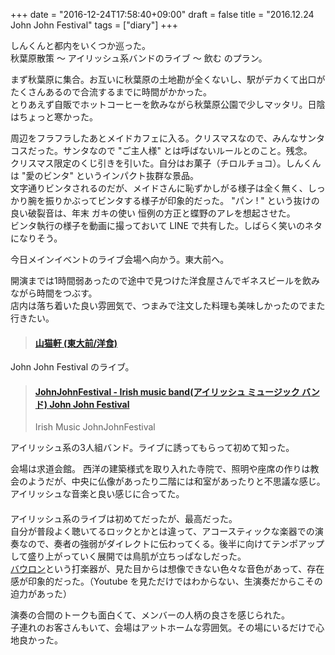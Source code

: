 +++
date = "2016-12-24T17:58:40+09:00"
draft = false
title = "2016.12.24 John John Festival"
tags = ["diary"]
+++

しんくんと都内をいくつか巡った。  
秋葉原散策 〜 アイリッシュ系バンドのライブ 〜 飲む のプラン。

<!--more-->

まず秋葉原に集合。お互いに秋葉原の土地勘が全くないし、駅がデカくて出口がたくさんあるので合流するまでに時間がかかった。  
とりあえず自販でホットコーヒーを飲みながら秋葉原公園で少しマッタリ。日陰はちょっと寒かった。  

周辺をフラフラしたあとメイドカフェに入る。クリスマスなので、みんなサンタコスだった。サンタなので "ご主人様" とは呼ばないルールとのこと。残念。  
クリスマス限定のくじ引きを引いた。自分はお菓子（チロルチョコ）。しんくんは "愛のビンタ" というインパクト抜群な景品。  
文字通りビンタされるのだが、メイドさんに恥ずかしがる様子は全く無く、しっかり腕を振りかぶってビンタする様子が印象的だった。 "パン ! " という抜けの良い破裂音は、年末 ガキの使い 恒例の方正と蝶野のアレを想起させた。  
ビンタ執行の様子を動画に撮っておいて LINE で共有した。しばらく笑いのネタになりそう。  

今日メインイベントのライブ会場へ向かう。東大前へ。

開演までは1時間弱あったので途中で見つけた洋食屋さんでギネスビールを飲みながら時間をつぶす。  
店内は落ち着いた良い雰囲気で、つまみで注文した料理も美味しかったのでまた行きたい。


<blockquote class="embedly-card" data-card-key="916e111541fe433792c1330eb7eba55b" data-card-image="https://tabelog.ssl.k-img.com/restaurant/images/Rvw/51540/200x200_square_51540151.jpg" data-card-type="article"><h4><a href="https://tabelog.com/tokyo/A1310/A131004/13020758/">山猫軒 (東大前/洋食)</a></h4></blockquote>
<script async src="//cdn.embedly.com/widgets/platform.js" charset="UTF-8"></script>


John John Festival のライブ。

<blockquote class="embedly-card" data-card-key="916e111541fe433792c1330eb7eba55b" data-card-image="https://image.jimcdn.com/app/cms/image/transf/dimension=370x10000:format=jpg/path/sb1c068beead347ab/image/i266df7c7b71be5a4/version/1481524670/image.jpg" data-card-type="article"><h4><a href="https://www.johnjohnfestival.com/">JohnJohnFestival - Irish music band(アイリッシュ ミュージック バンド) John John Festival</a></h4><p>Irish Music JohnJohnFestival</p></blockquote>
<script async src="//cdn.embedly.com/widgets/platform.js" charset="UTF-8"></script>

アイリッシュ系の3人組バンド。ライブに誘ってもらって初めて知った。  

会場は求道会館。
西洋の建築様式を取り入れた寺院で、照明や座席の作りは教会のようだが、中央に仏像があったり二階には和室があったりと不思議な感じ。アイリッシュな音楽と良い感じに合ってた。

<blockquote class="embedly-card" data-card-key="916e111541fe433792c1330eb7eba55b" data-card-image="http://www.bunkouken.com/image_m/kyu_in02_m.jpg" data-card-type="article"><h4><a href="http://www.bunkouken.com/b_kyuudoukaikan.htm"></a></h4><p></p></blockquote>
<script async src="//cdn.embedly.com/widgets/platform.js" charset="UTF-8"></script>

アイリッシュ系のライブは初めてだったが、最高だった。  
自分が普段よく聴いてるロックとかとは違って、アコースティックな楽器での演奏なので、奏者の強弱がダイレクトに伝わってくる。後半に向けてテンポアップして盛り上がっていく展開では鳥肌が立ちっぱなしだった。  
[バウロン](https://ja.wikipedia.org/wiki/%E3%83%90%E3%82%A6%E3%83%AD%E3%83%B3)という打楽器が、見た目からは想像できない色々な音色があって、存在感が印象的だった。（Youtube を見ただけではわからない、生演奏だからこその迫力があった）

演奏の合間のトークも面白くて、メンバーの人柄の良さを感じられた。  
子連れのお客さんもいて、会場はアットホームな雰囲気。その場にいるだけで心地良かった。



